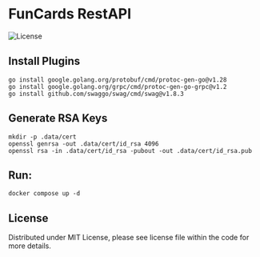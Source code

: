 # FunCards RestAPI

![License](https://img.shields.io/dub/l/vibe-d.svg)

## Install Plugins

```shell
go install google.golang.org/protobuf/cmd/protoc-gen-go@v1.28
go install google.golang.org/grpc/cmd/protoc-gen-go-grpc@v1.2
go install github.com/swaggo/swag/cmd/swag@v1.8.3
```

## Generate RSA Keys

```shell
mkdir -p .data/cert
openssl genrsa -out .data/cert/id_rsa 4096
openssl rsa -in .data/cert/id_rsa -pubout -out .data/cert/id_rsa.pub
```

## Run:

```shell
docker compose up -d
```

## License

Distributed under MIT License, please see license file within the code for more details.
